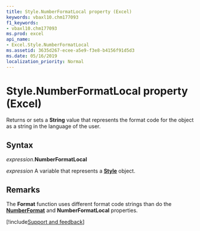 ```yaml
---
title: Style.NumberFormatLocal property (Excel)
keywords: vbaxl10.chm177093
f1_keywords:
- vbaxl10.chm177093
ms.prod: excel
api_name:
- Excel.Style.NumberFormatLocal
ms.assetid: 3635d267-ecee-a5e9-f3e8-b4156f91d5d3
ms.date: 05/16/2019
localization_priority: Normal
---
```



# Style.NumberFormatLocal property (Excel)

Returns or sets a **String** value that represents the format code for the object as a string in the language of the user.


## Syntax

_expression_.**NumberFormatLocal**

_expression_ A variable that represents a **[Style](Excel.Style.md)** object.


## Remarks

The **Format** function uses different format code strings than do the **[NumberFormat](Excel.Style.NumberFormat.md)** and **NumberFormatLocal** properties.




[!include[Support and feedback](~/includes/feedback-boilerplate.md)]